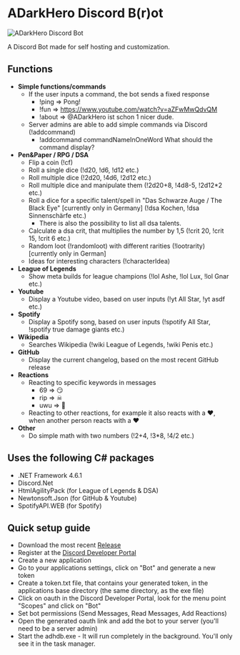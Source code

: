 # ADarkHero Discord B(r)ot
![ADarkHero Discord Bot](https://i.imgur.com/BnYfz1s.jpg)

A Discord Bot made for self hosting and customization.

## Functions
* **Simple functions/commands**
  * If the user inputs a command, the bot sends a fixed response
    * !ping => Pong!
    * !fun => https://www.youtube.com/watch?v=aZFwMwQdvQM
    * !about => @ADarkHero ist schon 1 nicer dude.
  * Server admins are able to add simple commands via Discord (!addcommand)
    * !addcommand commandNameInOneWord What should the command display?
* **Pen&Paper / RPG / DSA**
  * Flip a coin (!cf)
  * Roll a single dice (!d20, !d6, !d12 etc.)
  * Roll multiple dice (!2d20, !4d6, !2d12 etc.)
  * Roll multiple dice and manipulate them (!2d20+8, !4d8-5, !2d12\*2 etc.)
  * Roll a dice for a specific talent/spell in "Das Schwarze Auge / The Black Eye" [currently only in Germany] (!dsa Kochen, !dsa Sinnenschärfe etc.)
    * There is also the possibility to list all dsa talents.
  * Calculate a dsa crit, that multiplies the number by 1,5 (!crit 20, !crit 15, !crit 6 etc.)
  * Random loot (!randomloot) with different rarities (!lootrarity) [currently only in German]
  * Ideas for interesting characters (!characterIdea)
* **League of Legends**
  * Show meta builds for league champions (!lol Ashe, !lol Lux, !lol Gnar etc.)
* **Youtube**
  * Display a Youtube video, based on user inputs (!yt All Star, !yt asdf etc.)
* **Spotify**
  * Display a Spotify song, based on user inputs (!spotify All Star, !spotify true damage giants etc.)
* **Wikipedia**
  * Searches Wikipedia (!wiki League of Legends, !wiki Penis etc.)
* **GitHub**
  * Display the current changelog, based on the most recent GitHub release
* **Reactions**
  * Reacting to specific keywords in messages
    * 69 => 😏
    * rip => ☠
    * uwu => 🐙
  * Reacting to other reactions, for example it also reacts with a ❤, when another person reacts with a ❤
* **Other**
  * Do simple math with two numbers (!2+4, !3\*8, !4/2 etc.)
  
## Uses the following C# packages
* .NET Framework 4.6.1
* Discord.Net
* HtmlAgilityPack (for League of Legends & DSA)
* Newtonsoft.Json (for GitHub & Youtube)
* SpotifyAPI.WEB (for Spotify)

## Quick setup guide
* Download the most recent [Release](https://github.com/ADarkHero/ADarkHero-Discord-Bot/releases)
* Register at the [Discord Developer Portal](https://discordapp.com/developers)
* Create a new application
* Go to your applications settings, click on "Bot" and generate a new token
* Create a token.txt file, that contains your generated token, in the applications base directory (the same directory, as the exe file)
* Click on oauth in the Discord Developer Portal, look for the menu point "Scopes" and click on "Bot"
* Set bot permissions (Send Messages, Read Messages, Add Reactions)
* Open the generated oauth link and add the bot to your server (you'll need to be a server admin)
* Start the adhdb.exe - It will run completely in the background. You'll only see it in the task manager.
